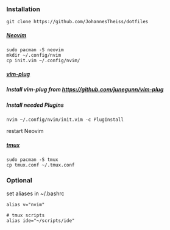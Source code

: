 ### Installation
```
git clone https://github.com/JohannesTheiss/dotfiles
```
##### [Neovim](https://neovim.io/)
```
sudo pacman -S neovim
mkdir ~/.config/nvim
cp init.vim ~/.config/nvim/
```
##### [vim-plug](https://github.com/junegunn/vim-plug)
##### Install vim-plug from https://github.com/junegunn/vim-plug
##### Install needed Plugins
```
nvim ~/.config/nvim/init.vim -c PlugInstall
```
restart Neovim


##### [tmux](https://github.com/tmux/tmux)
```
sudo pacman -S tmux
cp tmux.conf ~/.tmux.conf
```

### Optional
set aliases in ~/.bashrc
```
alias v="nvim"

# tmux scripts
alias ide="~/scripts/ide"
```
